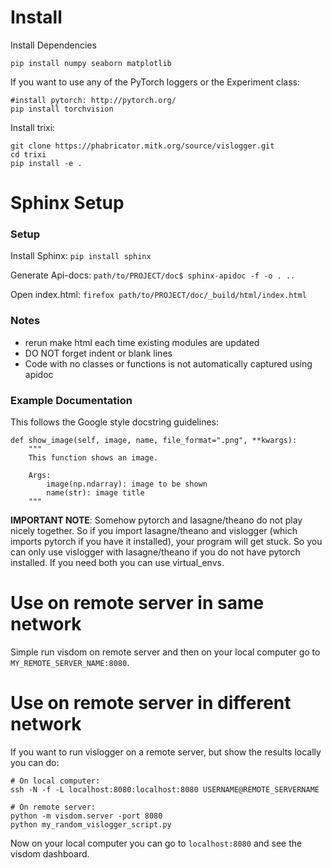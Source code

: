 # Install
Install Dependencies
```
pip install numpy seaborn matplotlib
```

If you want to use any of the PyTorch loggers or the Experiment class:
```
#install pytorch: http://pytorch.org/
pip install torchvision
```

Install trixi:
```
git clone https://phabricator.mitk.org/source/vislogger.git
cd trixi
pip install -e .
```

# Sphinx Setup

### Setup

Install Sphinx:
`pip install sphinx`

Generate Api-docs:
`path/to/PROJECT/doc$ sphinx-apidoc -f -o . ..` 

Open index.html:
`firefox path/to/PROJECT/doc/_build/html/index.html`

### Notes
* rerun make html each time existing modules are updated
* DO NOT forget indent or blank lines
* Code with no classes or functions is not automatically captured using apidoc


### Example Documentation

This follows the Google style docstring guidelines:

	def show_image(self, image, name, file_format=".png", **kwargs):
        """
        This function shows an image.

        Args:
            image(np.ndarray): image to be shown
            name(str): image title
        """


**IMPORTANT NOTE**: Somehow pytorch and lasagne/theano do not play nicely together. So if you 
import lasagne/theano and vislogger (which imports pytorch if you have it installed), 
your program will get stuck. So you can only use vislogger with lasagne/theano if you do not 
have pytorch installed. If you need both you can use virtual_envs.

# Use on remote server in same network
Simple run visdom on remote server and then on your local computer go to `MY_REMOTE_SERVER_NAME:8080`.

# Use on remote server in different network

If you want to run vislogger on a remote server, but show the results locally
you can do:

```
# On local computer:
ssh -N -f -L localhost:8080:localhost:8080 USERNAME@REMOTE_SERVERNAME

# On remote server:
python -m visdom.server -port 8080
python my_random_vislogger_script.py
```

Now on your local computer you can go to `localhost:8080` and see the visdom dashboard.
